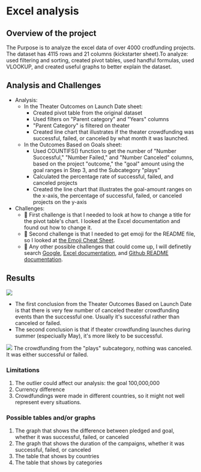 # Excel analysis
## Overview of the project
The Purpose is to analyze the excel data of over 4000 crodfunding projects. The dataset has 4115 rows and 21 columns (kickstarter sheet).To analyze: used filtering and sorting, created pivot tables, used handful formulas, used VLOOKUP, and created useful graphs to better explain the dataset.

## Analysis and Challenges
- Analysis: 
   - In the Theater Outcomes on Launch Date sheet:
      - Created pivot table from the original dataset
      - Used filters on "Parent category" and "Years" columns
      - "Parent Category" is filtered on theater
      - Created line chart that illustrates if the theater crowdfunding was successful, failed, or canceled by what month it was launched. 
    - In the Outcomes Based on Goals sheet:
      - Used COUNTIFS() function to get the number of "Number Successful," "Number Failed," and "Number Canceled" columns, based on the project "outcome," the "goal" amount using the goal ranges in Step 3, and the Subcategory "plays"
      - Calculated the percentage rate of successful, failed, and canceled projects
      - Created the line chart that illustrates the goal-amount ranges on the x-axis, the percentage of successful, failed, or canceled projects on the y-axis
- Challenges: 
  - :thought_balloon: First challenge is that I needed to look at how to change a title for the pivot table's chart. I looked at the Excel documentation and found out how to change it.
  - :thought_balloon: Second challenge is that I needed to get emoji for the README file, so I looked at [the Emoji Cheat Sheet](https://github.com/ikatyang/emoji-cheat-sheet/blob/master/README.md).
  - :thought_balloon: Any other possible challenges that could come up, I will definetily search [Google](https://google.com), [Excel documentation](https://support.microsoft.com/en-us/excel), and [Github README documentation](https://docs.github.com/en/github/writing-on-github/getting-started-with-writing-and-formatting-on-github/basic-writing-and-formatting-syntax).
## Results
![](https://user-images.githubusercontent.com/64121596/138591613-3f48635d-9a22-475b-9a12-3d95b51e0cce.png)
- The first conclusion from the Theater Outcomes Based on Launch Date is that there is very few number of canceled theater crowdfunding events than the successful one. Usually it's successful rather than canceled or failed. 
- The second conclusion is that if theater crowdfunding launches during summer (especiually May), it's more likely to be successful.

![](https://user-images.githubusercontent.com/64121596/138591581-a5891930-c549-499f-979e-4cd9f0818d44.png)
The crowdfunding from the "plays" subcategory, nothing was canceled. It was either successful or failed.

### Limitations
1. The outlier could affect our analysis: the goal 100,000,000
2. Currency difference
3. Crowdfundings were made in different countries, so it might not well represent every situations.
### Possible tables and/or graphs
1. The graph that shows the difference between pledged and goal, whether it was successful, failed, or canceled
2. The graph that shows the duration of the campaigns, whether it was successful, failed, or canceled
3. The table that shows by countries
4. The table that shows by categories

